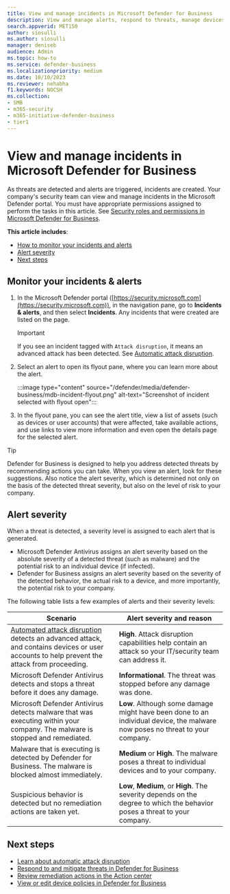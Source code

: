 ```yaml
---
title: View and manage incidents in Microsoft Defender for Business
description: View and manage alerts, respond to threats, manage devices, and review remediation actions on detected threats in Defender for Business.
search.appverid: MET150
author: siosulli
ms.author: siosulli
manager: deniseb
audience: Admin
ms.topic: how-to
ms.service: defender-business
ms.localizationpriority: medium
ms.date: 10/10/2023
ms.reviewer: nehabha
f1.keywords: NOCSH
ms.collection:
- SMB
- m365-security
- m365-initiative-defender-business
- tier1
---
```


# View and manage incidents in Microsoft Defender for Business

As threats are detected and alerts are triggered, incidents are created. Your company's security team can view and manage incidents in the Microsoft Defender portal. You must have appropriate permissions assigned to perform the tasks in this article. See [Security roles and permissions in Microsoft Defender for Business](mdb-roles-permissions.md).

**This article includes**:

- [How to monitor your incidents and alerts](#monitor-your-incidents--alerts)
- [Alert severity](#alert-severity)
- [Next steps](#next-steps)

## Monitor your incidents & alerts

1. In the Microsoft Defender portal ([https://security.microsoft.com](https://security.microsoft.com)), in the navigation pane, go to **Incidents & alerts**, and then select **Incidents**. Any incidents that were created are listed on the page.

   > [!IMPORTANT]
   > If you see an incident tagged with `Attack disruption`, it means an advanced attack has been detected. See [Automatic attack disruption](mdb-attack-disruption.md).

2. Select an alert to open its flyout pane, where you can learn more about the alert.

   :::image type="content" source="/defender/media/defender-business/mdb-incident-flyout.png" alt-text="Screenshot of incident selected with flyout open":::

3. In the flyout pane, you can see the alert title, view a list of assets (such as devices or user accounts) that were affected, take available actions, and use links to view more information and even open the details page for the selected alert.

> [!TIP]
> Defender for Business is designed to help you address detected threats by recommending actions you can take. When you view an alert, look for these suggestions. Also notice the alert severity, which is determined not only on the basis of the detected threat severity, but also on the level of risk to your company.

## Alert severity

When a threat is detected, a severity level is assigned to each alert that is generated.

- Microsoft Defender Antivirus assigns an alert severity based on the absolute severity of a detected threat (such as malware) and the potential risk to an individual device (if infected).
- Defender for Business assigns an alert severity based on the severity of the detected behavior, the actual risk to a device, and more importantly, the potential risk to your company.

The following table lists a few examples of alerts and their severity levels:

|Scenario|Alert severity and reason|
|---|---|
|[Automated attack disruption](mdb-attack-disruption.md) detects an advanced attack, and contains devices or user accounts to help prevent the attack from proceeding.|**High**. Attack disruption capabilities help contain an attack so your IT/security team can address it.|
|Microsoft Defender Antivirus detects and stops a threat before it does any damage.|**Informational**. The threat was stopped before any damage was done.|
|Microsoft Defender Antivirus detects malware that was executing within your company. The malware is stopped and remediated.|**Low**. Although some damage might have been done to an individual device, the malware now poses no threat to your company.|
|Malware that is executing is detected by Defender for Business. The malware is blocked almost immediately.|**Medium** or **High**. The malware poses a threat to individual devices and to your company.|
|Suspicious behavior is detected but no remediation actions are taken yet.|**Low**, **Medium**, or **High**. The severity depends on the degree to which the behavior poses a threat to your company.|

## Next steps

- [Learn about automatic attack disruption](mdb-attack-disruption.md)
- [Respond to and mitigate threats in Defender for Business](mdb-respond-mitigate-threats.md)
- [Review remediation actions in the Action center](mdb-review-remediation-actions.md)
- [View or edit device policies in Defender for Business](mdb-view-edit-create-policies.md)
